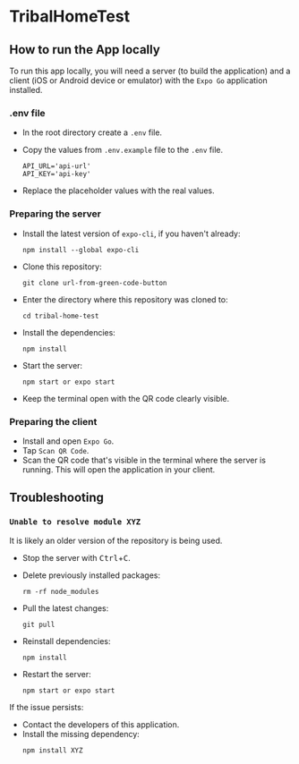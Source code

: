 # TribalHomeTest

## How to run the App locally

To run this app locally, you will need a server (to build the application) and a client (iOS or Android device or emulator) with the `Expo Go` application installed.

### .env file

- In the root directory create a `.env` file.

- Copy the values from `.env.example` file to the `.env` file.

  ```
  API_URL='api-url'
  API_KEY='api-key'
  ```

- Replace the placeholder values with the real values.

### Preparing the server
- Install the latest version of `expo-cli`, if you haven't already:

  ```
  npm install --global expo-cli
  ```

- Clone this repository:

  ```
  git clone url-from-green-code-button
  ```

- Enter the directory where this repository was cloned to:

  ```
  cd tribal-home-test
  ```

- Install the dependencies:
  ```
  npm install
  ```

- Start the server:

  ```
  npm start or expo start
  ```

- Keep the terminal open with the QR code clearly visible.

### Preparing the client

- Install and open `Expo Go`.
- Tap `Scan QR Code`.
- Scan the QR code that's visible in the terminal where the server is running. This will open the application in your client.

## Troubleshooting

### `Unable to resolve module XYZ`

It is likely an older version of the repository is being used.

- Stop the server with <kbd>Ctrl</kbd>+<kbd>C</kbd>.

- Delete previously installed packages:

  ```
  rm -rf node_modules
  ```

- Pull the latest changes:

  ```
  git pull
  ```

- Reinstall dependencies:

  ```
  npm install
  ```

- Restart the server:
  ```
  npm start or expo start
  ```

If the issue persists:

- Contact the developers of this application.
- Install the missing dependency:
  ```
  npm install XYZ
  ```